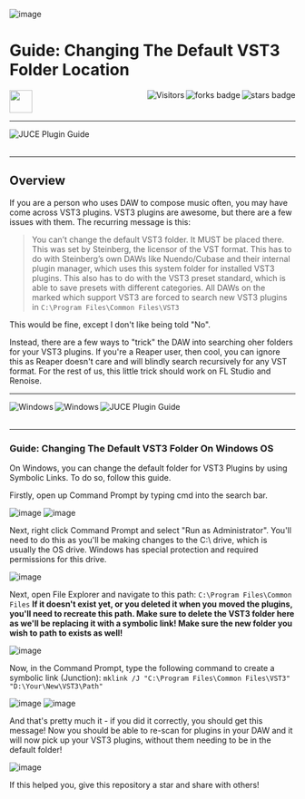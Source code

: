 ![image](https://github.com/JDSherbert/Changing-VST3-Folder-Guide/assets/43964243/6b2e5e61-2630-4cc1-9f3f-23185c94ab32)

# Guide: Changing The Default VST3 Folder Location

<!-- Header Start -->
<a href = "https://juce.com/"> <img height="40" img width="40" src="https://cdn.simpleicons.org/juce/white"> </a> 
<img align="right" alt="stars badge" src="https://img.shields.io/github/stars/jdsherbert/JDSherbert-Repo-Template"/>
<img align="right" alt="forks badge" src="https://img.shields.io/github/forks/jdsherbert/JDSherbert-Repo-Template?label=Fork"/>
<img align="right" alt="Visitors" src="https://visitor-badge.glitch.me/badge?page_id=github.com/jdsherbert/JDSherbert-Repo-Template"/>
<!-- Header End --> 

-----------------------------------------------------------------------

<a href="https://juce.com/"> 
  <img align="left" alt="JUCE Plugin Guide" src="https://img.shields.io/badge/VST%20Plugin%20Guide-black?style=for-the-badge&logo=juce&logoColor=white&color=black&labelColor=black"> </a>
  
<br></br>

-----------------------------------------------------------------------
## Overview
If you are a person who uses DAW to compose music often, you may have come across VST3 plugins. VST3 plugins are awesome, but there are a few issues with them.
The recurring message is this:
> You can’t change the default VST3 folder. It MUST be placed there. This was set by Steinberg, the licensor of the VST format. This has to do with Steinberg’s own DAWs like Nuendo/Cubase and their internal plugin manager, which uses this system folder for installed VST3 plugins. This also has to do with the VST3 preset standard, which is able to save presets with different categories. All DAWs on the marked which support VST3 are forced to search new VST3 plugins in `C:\Program Files\Common Files\VST3`

This would be fine, except I don't like being told "No".

Instead, there are a few ways to "trick" the DAW into searching oher folders for your VST3 plugins. If you're a Reaper user, then cool, you can ignore this as Reaper doesn't care and will blindly search recursively for any VST format. For the rest of us, this little trick should work on FL Studio and Renoise.

-----------------------------------------------------------------------

<a href="https://www.microsoft.com"> 
  <img align="left" alt="Windows" src="https://img.shields.io/badge/Windows%20x86-black?style=for-the-badge&logo=windows&logoColor=white&color=0078D6&labelColor=0078D6"> </a>

<a href="https://www.microsoft.com"> 
  <img align="left" alt="Windows" src="https://img.shields.io/badge/Windows%20x64-black?style=for-the-badge&logo=windows&logoColor=white&color=0078D6&labelColor=0078D6"> </a>

<a href="https://juce.com/"> 
  <img align="left" alt="JUCE Plugin Guide" src="https://img.shields.io/badge/VST%20Plugin%20Guide-black?style=for-the-badge&logo=juce&logoColor=white&color=black&labelColor=black"> </a>

<br></br>

-----------------------------------------------------------------------

### Guide: Changing The Default VST3 Folder On Windows OS

On Windows, you can change the default folder for VST3 Plugins by using Symbolic Links.
To do so, follow this guide.

Firstly, open up Command Prompt by typing cmd into the search bar.

![image](https://github.com/JDSherbert/Changing-VST3-Folder-Guide/assets/43964243/d9f03c6b-8452-4dc2-9422-8f2ae7745fd0)
![image](https://github.com/JDSherbert/Changing-VST3-Folder-Guide/assets/43964243/36270010-724d-45b0-8f32-6591c80abb1f)

Next, right click Command Prompt and select "Run as Administrator". You'll need to do this as you'll be making changes to the C:\ drive, which is usually the OS drive. Windows has special protection and required permissions for this drive.

![image](https://github.com/JDSherbert/Changing-VST3-Folder-Guide/assets/43964243/e104a07b-333d-42cd-a5b8-364b271bda9f)

Next, open File Explorer and navigate to this path: `C:\Program Files\Common Files`
**If it doesn't exist yet, or you deleted it when you moved the plugins, you'll need to recreate this path. Make sure to delete the VST3 folder here as we'll be replacing it with a symbolic link! Make sure the new folder you wish to path to exists as well!**


![image](https://github.com/JDSherbert/Changing-VST3-Folder-Guide/assets/43964243/7cefb9fd-e0db-459e-8076-f8fb094aa003)

Now, in the Command Prompt, type the following command to create a symbolic link (Junction):
`mklink /J "C:\Program Files\Common Files\VST3" "D:\Your\New\VST3\Path"`

![image](https://github.com/JDSherbert/Changing-VST3-Folder-Guide/assets/43964243/e13db923-6af8-43be-8896-372955c5e4cb)
![image](https://github.com/JDSherbert/Changing-VST3-Folder-Guide/assets/43964243/8c5d0ac9-1906-4e7b-afbf-a79bff91a3ff)

And that's pretty much it - if you did it correctly, you should get this message!
Now you should be able to re-scan for plugins in your DAW and it will now pick up your VST3 plugins, without them needing to be in the default folder!

![image](https://github.com/JDSherbert/Changing-VST3-Folder-Guide/assets/43964243/f40a2084-db75-4b7a-b9ff-16491a7b956f)

If this helped you, give this repository a star and share with others!
